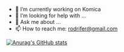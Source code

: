 - 🔭 I’m currently working on Komica
- 🤔 I’m looking for help with ...
- 💬 Ask me about ...
- 📫 How to reach me: rodrifer@gmail.com

[![Anurag's GitHub stats](https://github-readme-stats.vercel.app/api?username=rodrifer)](https://github.com/anuraghazra/github-readme-stats)
